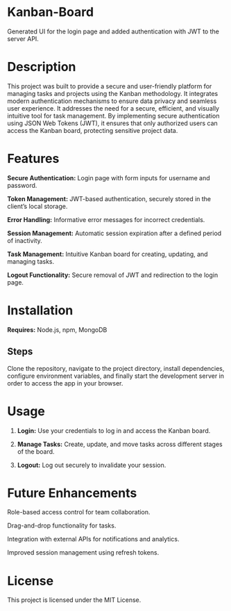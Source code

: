 # Kanban-Board
 Generated UI for the login page and added authentication with JWT to the server API. 

# Description
This project was built to provide a secure and user-friendly platform for managing tasks and projects using the Kanban methodology. It integrates modern authentication mechanisms to ensure data privacy and seamless user experience. It addresses the need for a secure, efficient, and visually intuitive tool for task management. By implementing secure authentication using JSON Web Tokens (JWT), it ensures that only authorized users can access the Kanban board, protecting sensitive project data.

# Features
**Secure Authentication:** Login page with form inputs for username and password.

**Token Management:** JWT-based authentication, securely stored in the client’s local storage.

**Error Handling:** Informative error messages for incorrect credentials.

**Session Management:** Automatic session expiration after a defined period of inactivity.

**Task Management:** Intuitive Kanban board for creating, updating, and managing tasks.

**Logout Functionality:** Secure removal of JWT and redirection to the login page.

# Installation
**Requires:** Node.js, npm, MongoDB

## Steps
Clone the repository, navigate to the project directory, install dependencies, configure environment variables, and finally start the development server in order to access the app in your browser. 

# Usage
1. **Login:** Use your credentials to log in and access the Kanban board.

2. **Manage Tasks:** Create, update, and move tasks across different stages of the board.

3. **Logout:** Log out securely to invalidate your session.

# Future Enhancements 
Role-based access control for team collaboration.

Drag-and-drop functionality for tasks.

Integration with external APIs for notifications and analytics.

Improved session management using refresh tokens.

# License
This project is licensed under the MIT License.
